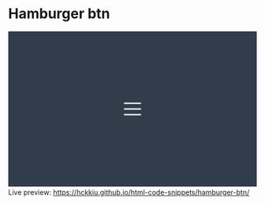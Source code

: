 # Hamburger btn
![image](hamburger-btn.png)
Live preview: https://hckkiu.github.io/html-code-snippets/hamburger-btn/
